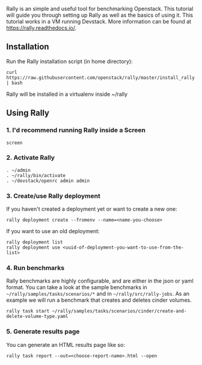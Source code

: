 Rally is an simple and useful tool for benchmarking Openstack. This tutorial will guide you through setting up Rally as well as the basics of using it. This tutorial works in a VM running Devstack. More information can be found at https://rally.readthedocs.io/.

## Installation
Run the Rally installation script (in home directory):
```
curl https://raw.githubusercontent.com/openstack/rally/master/install_rally.sh | bash
```
Rally will be installed in a virtualenv inside ~/rally

## Using Rally
### 1. I'd recommend running Rally inside a Screen
```
screen
```
### 2. Activate Rally 
```
. ~/admin
. ~/rally/bin/activate
. ~/devstack/openrc admin admin
```
### 3. Create/use Rally deployment

If you haven't created a deployment yet or want to create a new one:
```
rally deployment create --fromenv --name=<name-you-choose>
```
If you want to use an old deployment:
```
rally deployment list
rally deployment use <uuid-of-deployment-you-want-to-use-from-the-list>
```
### 4. Run benchmarks

Rally benchmarks are highly configurable, and are either in the json or yaml format. You can take a look at the sample benchmarks in ```~/rally/samples/tasks/scenarios/*``` and in ```~/rally/src/rally-jobs```. As an example we will run a benchmark that creates and deletes cinder volumes.
```
rally task start ~/rally/samples/tasks/scenarios/cinder/create-and-delete-volume-type.yaml
```
### 5. Generate results page

You can generate an HTML results page like so:
```
rally task report --out=<choose-report-name>.html --open
```